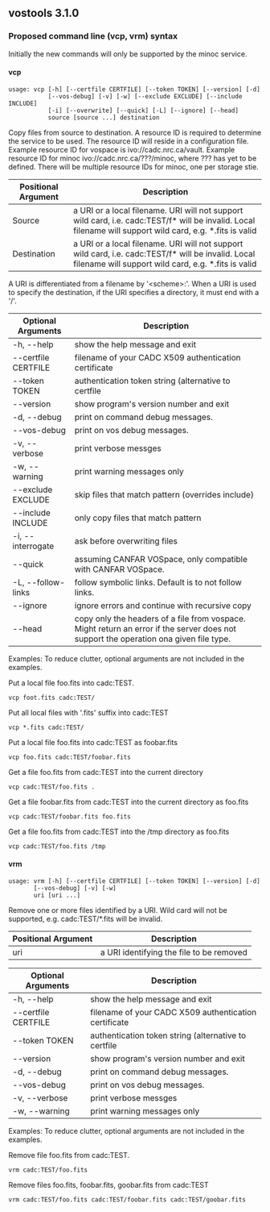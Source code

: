 ## vostools 3.1.0

### Proposed command line (vcp, vrm) syntax 
Initially the new commands will only be supported by the minoc service.
#### vcp

    usage: vcp [-h] [--certfile CERTFILE] [--token TOKEN] [--version] [-d]
               [--vos-debug] [-v] [-w] [--exclude EXCLUDE] [--include INCLUDE]
               [-i] [--overwrite] [--quick] [-L] [--ignore] [--head]
               source [source ...] destination

Copy files from source to destination.  A resource ID is required to determine the service to be used. The resource ID will reside in a configuration file. Example resource ID for vospace is ivo://cadc.nrc.ca/vault. Example resource ID for minoc ivo://cadc.nrc.ca/???/minoc, where ??? has yet to be defined. There will be multiple resource IDs for minoc, one per storage stie. 

Positional Argument | Description        |
----------------------------|----------------------|
 Source                   | a URI or a local filename. URI will not support wild card, i.e. cadc:TEST/f\* will be invalid. Local filename will support wild card, e.g. *.fits is valid|
 Destination           | a URI or a local filename. URI will not support wild card, i.e. cadc:TEST/f\* will be invalid. Local filename will support wild card, e.g. *.fits is valid|

A URI is differentiated from a filename by '<scheme\>:'. When a URI is used to specify the destination, if the URI specifies a directory, it must end with a '/'. 

Optional Arguments | Description     |
----------------------------|------------------|
-h, --help | show the help message and exit|
--certfile CERTFILE | filename of your CADC X509 authentication certificate|
--token TOKEN | authentication token string (alternative to certfile|
--version | show program's version number and exit |
-d, --debug| print on command debug messages.|
--vos-debug| print on vos debug messages.|
-v, --verbose | print verbose messges|
-w, --warning | print warning messages only |
--exclude EXCLUDE | skip files that match pattern (overrides include) |
--include INCLUDE | only copy files that match pattern |
-i, --interrogate | ask before overwriting files |
--quick | assuming CANFAR VOSpace, only compatible with CANFAR VOSpace.|
-L, --follow-links | follow symbolic links. Default is to not follow links. |
--ignore | ignore errors and continue with recursive copy |
--head | copy only the headers of a file from vospace. Might return an error if the server does not support the operation ona given file type. |

Examples:
To reduce clutter, optional arguments are not included in the examples.

Put a local file foo.fits into cadc:TEST. 

    vcp foot.fits cadc:TEST/

Put all local files with '.fits' suffix into cadc:TEST

    vcp *.fits cadc:TEST/
    
Put a local file foo.fits into cadc:TEST as foobar.fits

    vcp foo.fits cadc:TEST/foobar.fits
    
Get a file foo.fits from cadc:TEST into the current directory

    vcp cadc:TEST/foo.fits .
    
Get a file foobar.fits from cadc:TEST into the current directory as foo.fits

    vcp cadc:TEST/foobar.fits foo.fits
    
Get a file foo.fits from cadc:TEST into the /tmp directory as foo.fits

    vcp cadc:TEST/foo.fits /tmp
    
#### vrm

    usage: vrm [-h] [--certfile CERTFILE] [--token TOKEN] [--version] [-d]
           [--vos-debug] [-v] [-w]
           uri [uri ...]

Remove one or more files identified by a URI. Wild card will not be supported, e.g. cadc:TEST/*.fits will be invalid.

Positional Argument | Description        |
----------------------------|----------------------|
 uri    | a URI identifying the file to be removed |
 
 Optional Arguments | Description     |
----------------------------|------------------|
-h, --help | show the help message and exit|
--certfile CERTFILE | filename of your CADC X509 authentication certificate|
--token TOKEN | authentication token string (alternative to certfile|
--version | show program's version number and exit |
-d, --debug| print on command debug messages.|
--vos-debug| print on vos debug messages.|
-v, --verbose | print verbose messges|
-w, --warning | print warning messages only |

Examples:
To reduce clutter, optional arguments are not included in the examples.

Remove file foo.fits from cadc:TEST. 

    vrm cadc:TEST/foo.fits
    
Remove files foo.fits, foobar.fits, goobar.fits from cadc:TEST

    vrm cadc:TEST/foo.fits cadc:TEST/foobar.fits cadc:TEST/goobar.fits 
    
